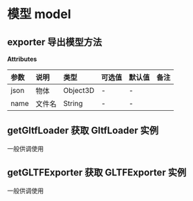 # 模型 model

## exporter 导出模型方法

**Attributes**

| 参数 | 说明   | 类型     | 可选值 | 默认值 | 备注 |
| :--- | :----- | :------- | :----- | :----- | :--- |
| json | 物体   | Object3D | -      | -      |      |
| name | 文件名 | String   | -      | -      |      |

## getGltfLoader 获取 GltfLoader 实例

一般供调使用

## getGLTFExporter 获取 GLTFExporter 实例

一般供调使用
